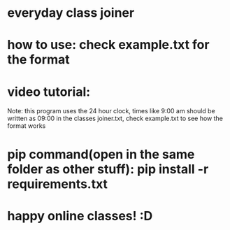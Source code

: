 # everyday class joiner
# how to use: check example.txt for the format
# video tutorial: 
Note: this program uses the 24 hour clock, times like 9:00 am should be written as 09:00 in the classes joiner.txt, check example.txt to see how the format works

# pip command(open in the same folder as other stuff): pip install -r requirements.txt

# happy online classes! :D
